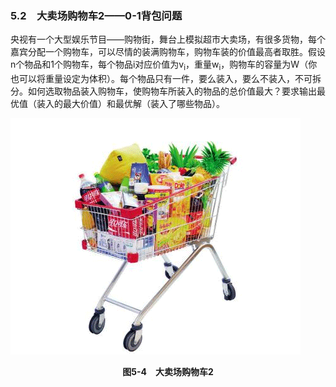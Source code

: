 ### 5.2　大卖场购物车2——0-1背包问题

央视有一个大型娱乐节目——购物街，舞台上模拟超市大卖场，有很多货物，每个嘉宾分配一个购物车，可以尽情的装满购物车，购物车装的价值最高者取胜。假设n个物品和1个购物车，每个物品i对应价值为v<sub class="my_markdown">i</sub>，重量w<sub class="my_markdown">i</sub>，购物车的容量为W（你也可以将重量设定为体积）。每个物品只有一件，要么装入，要么不装入，不可拆分。如何选取物品装入购物车，使购物车所装入的物品的总价值最大？要求输出最优值（装入的最大价值）和最优解（装入了哪些物品）。

![529.png](../images/529.png)
<center class="my_markdown"><b class="my_markdown">图5-4　大卖场购物车2</b></center>

